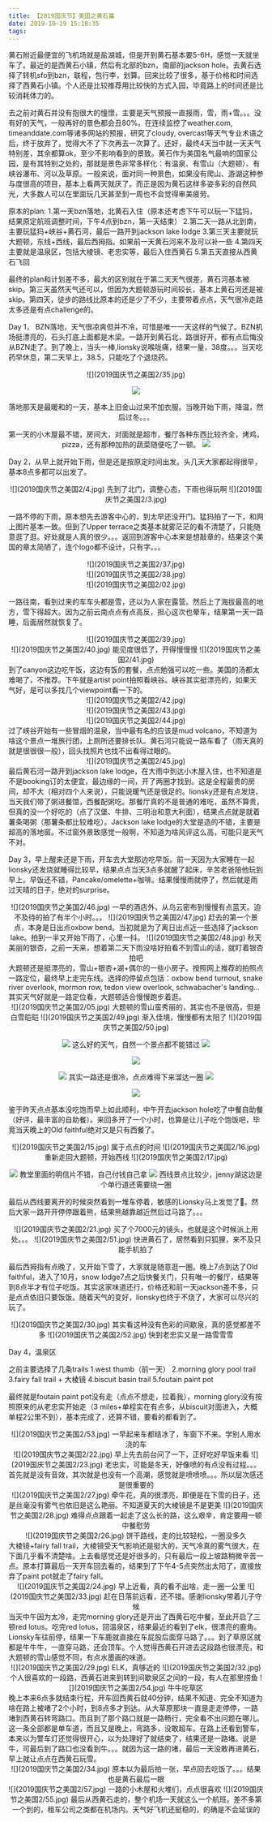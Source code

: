 ```yaml
---
title: 【2019国庆节】美国之黄石篇
date: 2019-10-19 15:18:35
tags:
---
```


   黄石附近最便宜的飞机场就是盐湖城，但是开到黄石基本要5-6H，感觉一天就坐车了。最近的是西黄石小镇，然后有北部的bzn，南部的jackson hole。去黄石选择了转机sfo到bzn，联程，包行李，划算。回来比较了很多，基于价格和时间选择了西黄石小镇。个人还是比较推荐用比较快的方式入园，毕竟路上的时间还是比较消耗体力的。

   去之前对黄石并没有抱很大的憧憬，主要是天气预报一直报雨，雪，雨+雪。。。没有好的天气，一般再好的景色都会丑80%。在连续监控了weather.com, timeanddate.com等诸多网站的预报，研究了cloudy, overcast等天气专业术语之后，终于放弃了，觉得大不了下次再去一次算了。还好，最终4天当中就一天天气特别差，其余都算ok，至少不影响看到的景致。黄石作为美国名气最响的国家公园，是有其特别之处的，那就是景色非常多样化：有温泉、有雪山（大题顿）、有峡谷瀑布、河以及草原。一般来说，面对同一种景色，如果没有爬山、游湖这种参与度很高的项目，基本上看两天就厌了。而正是因为黄石这样多姿多彩的自然风光，大多数人可以在里面玩几天甚至到一周也不会觉得审美疲劳。

<!--more-->

   原本的plan:
1.第一天bzn落地，北黄石入住（原本还考虑下午可以玩一下猛犸，结果原定航班调整时间，下午4点到bzn，第一天结束）
2.第二天一路从北到南，主要玩猛犸+峡谷+黄石河，最后一路开到jackson lake lodge
3.第三天主要就玩大题顿，东线+西线，最后西拇指。如果前一天黄石河来不及可以补一些
4.第四天主要就是温泉区，包括大棱镜、老忠实等，最后入住西黄石
5.第五天直接从西黄石飞回

   最终的plan和计划差不多，最大的区别就在于第二天天气很差，黄石河基本被skip。第三天虽然天气还可以，但因为大题顿游玩时间较长，基本上黄石河还是被skip。第四天，徒步的路线比原本的还是少了不少，主要带着点点，天气很冷走路太多还是有点challenge的。
 
   Day 1， BZN落地，天气很凉爽但并不冷，可惜是唯一一天这样的气候了。BZN机场挺漂亮的，石头打底上面都是木梁。一路开到黄石北，路很好开，都有点后悔没从BZN走了。到了晚上，当头一棒,lionsky说喉咙痛，结果一量，38度。。。当天吃药早休息，第二天早上，38.5，只能吃了个退烧药。


   <div align=center>![](2019国庆节之美国2/35.jpg)

   ![](2019国庆节之美国2/36.jpg)

   落地那天是最暖和的一天，基本上旧金山过来不加衣服。当晚开始下雨，降温，然后过冬。。。

   第一天的小木屋最不错，房间大，对面就是超市，餐厅各种东西比较齐全，烤鸡，pizza，还有那种加热的蔬菜随便吃了一顿。
   ![](2019国庆节之美国2/56.jpg)

   </div>

   Day 2，从早上就开始下雨，但是还是按原定时间出发。头几天大家都起得很早，基本8点多都可以出发了。

   <div align=center>![](2019国庆节之美国2/4.jpg)
   先到了北门，调整心态，下雨也得玩啊
   ![](2019国庆节之美国2/3.jpg)
   </div>

   一路不停的下雨，原本想先去游客中心的，到太早还没开门。猛犸拍了一下，和网上图片基本一致。但到了Upper terrace之类基本就雾茫茫的看不清楚了，只能随意逛了逛。好处就是人真的很少。。。返回到游客中心本来是想敲章的，结果这个美国的章太简陋了，连个logo都不设计，只有字。。。
   <div align=center>![](2019国庆节之美国2/37.jpg)</div>
   <div align=center>![](2019国庆节之美国2/38.jpg)</div>
<div align=center>![](2019国庆节之美国2/02.jpg)</div>

   一路往南，看到过来的车车头都是雪，还以为人家在露营。然后上了海拔最高的地方，雪下得超大。因为之前云南点点有点高反，担心这次也晕车，结果第一天一路睡，后面居然就恢复了。
   <div align=center>![](2019国庆节之美国2/39.jpg)</div>
<div align=center>![](2019国庆节之美国2/40.jpg)
能见度很低了，开得慢慢慢
![](2019国庆节之美国2/41.jpg)</div>   
   到了canyon这边吃午饭，这边有饭的套餐，点点勉强可以吃一些。美国的汤都太难喝了，不推荐。下午就是artist point拍照看峡谷。峡谷其实挺漂亮的，如果天气好，是可以多找几个viewpoint看一下的。
   <div align=center>![](2019国庆节之美国2/42.jpg)</div>
<div align=center>![](2019国庆节之美国2/43.jpg)</div>
<div align=center>![](2019国庆节之美国2/44.jpg)</div>  
   过了峡谷开始有一些冒烟的温泉，当中最有名的应该是mud volcano，不知道为啥这个景点一堆旅行团，上厕所还要排长队。黄石河只能说一路车看了（雨天真的就是很很很一般），回头找照片也找不出看得过眼的。
   <div align=center>![](2019国庆节之美国2/45.jpg)
   </div>
   最后黄石河一路开到jackson lake lodge，在大雨中到达小木屋入住，也不知道是不是booking订的太便宜，最边缘的一间，开了两圈才找到。这是全程最贵的房间，却不大（相对四个人来说），只能说暖气还是很足的。lionsky还是有点发烧，当天我们带了粥进餐馆，西餐配粥吃。那餐厅真的不是普通的难吃，虽然不算贵，但真的没一个好吃的（点了汉堡、牛排、三明治和意大利面），结果点点就是就着薯条喝粥（那薯条都比较难吃）。Jackson lake lodge的大堂是造的不错，主要是超高的落地窗。不过窗外景致感觉一般啊，不知道为啥风评这么高，可能只是天气不对。

   Day 3，早上醒来还是下雨，开车去大堂那边吃早饭。前一天因为大家睡在一起lionsky还发烧就睡得比较早，结果点点当天3点多就醒了起床，辛苦老爸陪他玩到早上。早饭还不错，Pancake/omelette+咖啡。结果慢慢雨就停了，然后就是雨过天晴的日子，绝对的surprise。 
<div align=center>![](2019国庆节之美国2/46.jpg)
一早的酒店外，从乌云密布到慢慢有点蓝天。迫不及待的拍了有半个小时。。。
![](2019国庆节之美国2/47.jpg)
赶去的第一个景点，本身是日出点oxbow bend。当初就是为了离日出点近一些选择了jackson lake。拍到一半又开始下雨了，心里一抖。
![](2019国庆节之美国2/48.jpg)
秋天美丽的银杏，之前一天来，想着第二天下雨没啥好拍看不到雪山的话，就盯着银杏拍吧
</div>
   大题顿还是挺漂亮的，雪山+银杏+湖+偶尔的一些小房子。按照网上推荐的拍照点一路定位，最终早上走完东线。选择的停留点包括：oxbow bend turnout, snake river overlook, mormon row, tedon view overlook, schwabacher's landing...其实天气好就是一路定位看，大题顿适合慢慢跑步着逛。

<div align=center>![](2019国庆节之美国2/05.jpg)
大题顿的雪山蛮秀丽的，其实也不是很高，但是白雪皑皑
![](2019国庆节之美国2/49.jpg)
渐入佳境，慢慢都有太阳了
![](2019国庆节之美国2/50.jpg)
  
![](2019国庆节之美国2/08.jpg)
这么好的天气，自然一个景点都不能错过
![](2019国庆节之美国2/09.jpg)
  
![](2019国庆节之美国2/10.jpg)
  
![](2019国庆节之美国2/14.jpg)
其实一路还是很冷，点点难得下来溜达一圈
![](2019国庆节之美国2/12.jpg)
  
![](2019国庆节之美国2/13.jpg)
</div>

   鉴于昨天点点基本没吃饱而早上如此顺利，中午开去jackson hole吃了中餐自助餐（好评，最丰富的自助餐）。来回多开了一个小时，也算是让儿子吃个饱饭吧，毕竟当天晚上的Old faithful绝对又是只有西餐了。
<div align=center>![](2019国庆节之美国2/15.jpg)
属于点点的时间
![](2019国庆节之美国2/16.jpg)
重新走回大题顿，开始西线
![](2019国庆节之美国2/17.jpg)
  
![](2019国庆节之美国2/18.jpg)
教堂里面的明信片不错，自己付钱自己拿
![](2019国庆节之美国2/19.jpg)
西线景点比较少，jenny湖这边是个单行道还需要绕一圈
</div>

   最后从西线要离开的时候突然看到一堆车停着，敏感的Lionsky马上发觉了🐻。然后大家一路开开停停跟着熊，结果熊越靠越近然后过马路了。。。
<div align=center>![](2019国庆节之美国2/21.jpg)
买了个7000元的镜头，也就是这个时候派上用处。。。
![](2019国庆节之美国2/51.jpg)
快进黄石了，居然看到只狐狸，来不及只能手机拍了
</div>

   最后西拇指有点晚了，又开始下雪了，大家就是随意逛一圈。晚上7点到达了Old faithful，进入了10月，snow lodge7点之后快餐关门，只有唯一的餐厅，结果等到8点半才有位子吃饭。其实这家味道还行，价格还和前一天jackson差不多，只是点点依旧只要饭饭。随着天气的变好，lionsky也终于不烧了，大家可以尽兴的玩了。
<div align=center>![](2019国庆节之美国2/30.jpg)
其实看这种没有色彩的间歇泉，真的感觉都差不多
![](2019国庆节之美国2/52.jpg)
快到老忠实又是一路雪雪雪
</div>

   Day 4，温泉区

  之前主要选择了几条trails
1.west thumb（前一天）
2.morning glory pool trail
3.fairy fall trail + 大棱镜
4.biscuit basin trail
5.foutain paint pot

   最终就是foutain paint pot没有走（点点不想走，拉着我），morning glory没有按照原来的从老忠实开始走（3 miles+单程实在有点多，从biscuit对面进入，大概单程2公里不到），基本完成了，还算不错，要看的都看到了。
   <div align=center>![](2019国庆节之美国2/53.jpg)
   一早起来车都结冰了，车窗下不来。学别人用水浇的车
   </div>
   <div align=center>![](2019国庆节之美国2/22.jpg)
   早上先去前台问了一下，正好吃好早饭来看
   ![](2019国庆节之美国2/23.jpg)
   老忠实，可能是冬天，好像喷的有点没有过程。。。首先就是没有音效，其次就是也没有一个高潮，感觉就是喷喷喷。。。所以层次感还是很重要的
   </div>
   <div align=center>![](2019国庆节之美国2/27.jpg)
   牵牛花，真的很漂亮，即便是在下雪的日子，还是丝毫没有雾气也依旧是这么艳丽。不知道夏天的大棱镜是不是更美
   ![](2019国庆节之美国2/28.jpg)
   难得点点跟着一起走了这么长的路，这么艰辛，肯定要用一顿中餐慰劳
   </div>
   <div align=center>![](2019国庆节之美国2/26.jpg)
  饼干路线，走的比较轻松，一圈没多久 
  </div>
   大棱镜+fairy fall trail，大棱镜受天气影响还是挺大的，天气冷真的雾气很大，在下面几乎看不清楚啥。上去看感觉还是好很多的，只有最后一段上坡路稍微辛苦一点。原本打算最后一天开车回去看的，结果到了下午4-5点突然出太阳了，直接放弃了paint pot就走了fairy fall。
   <div align=center>![](2019国庆节之美国2/24.jpg)
   早上近看，真的看不出啥，走一圈一公里
   ![](2019国庆节之美国2/33.jpg)
   赶在日落前远看，还不错。感谢lionsky带着儿子守候
   </div>
   当天中午因为太冷，走完morning glory还是开出了西黄石吃中餐，至此开启了三顿red lotus。吃完red lotus，回温泉区，结果最近的看到了elk，很漂亮的鹿角。Lionsky车往前停，结果一下车鹿就直接在车屁股后面穿马路了。。。到了草原区就都是牛牛牛，一直穿马路，还会顶车。个人觉得西黄石开进去这段路也很漂亮，和大题顿的雪山感觉不同，有点水墨画的味道。
   <div align=center>![](2019国庆节之美国2/29.jpg)
    ELK，真够近的
    ![](2019国庆节之美国2/32.jpg)
    个人很喜欢的一段路，西黄石进来到转到间歇泉区之间的一段，有人在那里捞鱼
    ![](2019国庆节之美国2/54.jpg)
    牛牛吃草区
   </div>
   晚上本来6点多就结束行程，开车回西黄石就40分钟，结果不知道、完全不知道为啥在路上被堵了2个小时，到8点多才到达。从大草原那块一直是走走停停，一路堵到西黄石转弯路口。而且到了那个路口就是一路畅行，完全看不出问题在哪儿。这一条全部都是单车道，而且又是晚上，弯路多，没敢超车。在路上还看到警车，本来以为警车灯还觉得很开心，以为处理好了就结束了，结果还是一路堵。说是牛，可最后到了路口也没看到牛。。。就因为这一路的堵，最后一天没敢再进黄石，早上就让点点在西黄石玩雪。
   <div align=center>![](2019国庆节之美国2/34.jpg)
   原本以为最后拍一张，早点回去吃饭了。。。结果也是黄石最后一眼
   </div>
   
<div align=center>![](2019国庆节之美国2/57.jpg) 
一路的小木屋和火堆们，点点很喜欢
![](2019国庆节之美国2/55.jpg)
最后从西黄石走的，整个机场一天就这么一个航班。差不多第一个到的，租车公司之类都在机场内。天气好飞机还挺稳的，的确是不会延误的 
</div>
